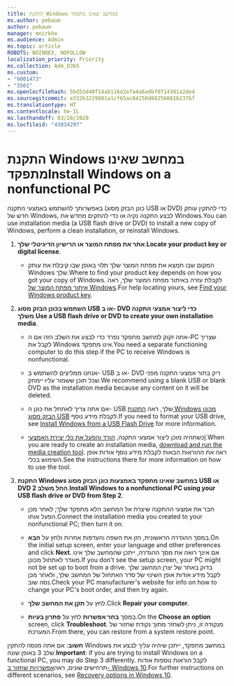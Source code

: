 ```yaml
---
title: התקנת Windows במחשב שאינו מתפקד
ms.author: pebaum
author: pebaum
manager: mnirkhe
ms.audience: Admin
ms.topic: article
ROBOTS: NOINDEX, NOFOLLOW
localization_priority: Priority
ms.collection: Adm_O365
ms.custom:
- "9001473"
- "3501"
ms.openlocfilehash: 5bd53d40f14a8116d2efa4a6a4bf0714381a2de4
ms.sourcegitcommit: e332b3229881a1cf65ac84250d88256081b237bf
ms.translationtype: HT
ms.contentlocale: he-IL
ms.lasthandoff: 03/28/2020
ms.locfileid: "43034297"
---
```

# <a name="install-windows-on-a-nonfunctional-pc"></a><span data-ttu-id="2f060-102">התקנת Windows במחשב שאינו מתפקד</span><span class="sxs-lookup"><span data-stu-id="2f060-102">Install Windows on a nonfunctional PC</span></span>

<span data-ttu-id="2f060-103">באפשרותך להשתמש באמצעי התקנה (כונן הבזק מסוג USB או DVD) כדי להתקין עותק חדש של Windows, לבצע התקנה נקיה או כדי להתקים מחדש את Windows.</span><span class="sxs-lookup"><span data-stu-id="2f060-103">You can use installation media (a USB flash drive or DVD) to install a new copy of Windows, perform a clean installation, or reinstall Windows.</span></span>

1. <span data-ttu-id="2f060-104">**אתר את מפתח המוצר או הרישיון הדיגיטלי שלך**.</span><span class="sxs-lookup"><span data-stu-id="2f060-104">**Locate your product key or digital license**.</span></span>

    - <span data-ttu-id="2f060-105">המקום שבו תמצא את מפתח המוצר שלך תלוי באופן שבו קיבלת את עותק Windows שלך.</span><span class="sxs-lookup"><span data-stu-id="2f060-105">Where to find your product key depends on how you got your copy of Windows.</span></span> <span data-ttu-id="2f060-106">לקבלת עזרה באיתור מפתח המוצר שלך, ראה [איתור מפתח המוצר של Windows](https://support.microsoft.com/help/10749/windows-10-find-product-key).</span><span class="sxs-lookup"><span data-stu-id="2f060-106">For help locating yours, see [Find your Windows product key](https://support.microsoft.com/help/10749/windows-10-find-product-key).</span></span> 

2. <span data-ttu-id="2f060-107">**השתמש בכונן הבזק מסוג USB או ב- DVD כדי ליצור אמצעי התקנה משלך**.</span><span class="sxs-lookup"><span data-stu-id="2f060-107">**Use a USB flash drive or DVD to create your own installation media**.</span></span>

    - <span data-ttu-id="2f060-108">אתה זקוק למחשב מתפקד נפרד כדי לבצע את השלב הזה אם ה-PC שצריך לקבל את Windows אינו מתפקד.</span><span class="sxs-lookup"><span data-stu-id="2f060-108">You need a separate functioning computer to do this step if the PC to receive Windows is nonfunctional.</span></span>

    - <span data-ttu-id="2f060-109">אנחנו ממליצים להשתמש ב- USB או ב- DVD ריק בתור אמצעי התקנה מפני שכל תוכן ששמור עליו יימחק.</span><span class="sxs-lookup"><span data-stu-id="2f060-109">We recommend using a blank USB or blank DVD as the installation media because any content on it will be deleted.</span></span>

    - <span data-ttu-id="2f060-110">אם אתה צריך לאתחל את כונן ה- USB שלך, ראה [התקנת Windows מכונן הבזק מסוג USB](https://docs.microsoft.com/windows-hardware/manufacture/desktop/install-windows-from-a-usb-flash-drive) לקבלת מידע נוסף.</span><span class="sxs-lookup"><span data-stu-id="2f060-110">If you need to format your USB drive, see [Install Windows from a USB Flash Drive](https://docs.microsoft.com/windows-hardware/manufacture/desktop/install-windows-from-a-usb-flash-drive) for more information.</span></span>

    - <span data-ttu-id="2f060-111">כשתהיה מוכן ליצור אמצעי התקנה, [הורד והפעל את כלי יצירת האמצעיl](https://www.microsoft.com/software-download/windows10).</span><span class="sxs-lookup"><span data-stu-id="2f060-111">When you are ready to create an installation media, [download and run the media creation tool](https://www.microsoft.com/software-download/windows10).</span></span> <span data-ttu-id="2f060-112">ראה את ההוראות הבאות לקבלת מידע נוסף אודות אופן השימוש בכלי.</span><span class="sxs-lookup"><span data-stu-id="2f060-112">See the instructions there for more information on how to use the tool.</span></span>

3. <span data-ttu-id="2f060-113">**התקנת Windows במחשב שאינו מתפקד באמצעות כונן הבזק מסוג USB או DVD החל משלב 2**.</span><span class="sxs-lookup"><span data-stu-id="2f060-113">**Install Windows to a nonfunctional PC using your USB flash drive or DVD from Step 2**.</span></span>

    - <span data-ttu-id="2f060-114">חבר את אמצעי ההתקנה שיצרת אל המחשב הלא מתפקד שלך; לאחר מכן הפעל אותו.</span><span class="sxs-lookup"><span data-stu-id="2f060-114">Connect the installation media you created to your nonfunctional PC; then turn it on.</span></span>

    - <span data-ttu-id="2f060-115">במסך ההגדרה הראשונית, הזן את השפה והעדפות אחרות ולחץ על **הבא**.</span><span class="sxs-lookup"><span data-stu-id="2f060-115">On the initial setup screen, enter your language and other preferences and click **Next**.</span></span> <span data-ttu-id="2f060-116">אם אינך רואה את מסך ההגדרה, ייתכן שהמחשב שלך אינו מוגדר לאתחול מכונן.</span><span class="sxs-lookup"><span data-stu-id="2f060-116">If you don't see the setup screen, your PC might not be set up to boot from a drive.</span></span> <span data-ttu-id="2f060-117">בדוק באתר של יצרן המחשב שלך לקבל מידע אודות אופן השינוי של סדר האתחול של המחשב שלך, ולאחר מכן נסה שוב.</span><span class="sxs-lookup"><span data-stu-id="2f060-117">Check your PC manufacturer's website for info on how to change your PC's boot order, and then try again.</span></span>

    - <span data-ttu-id="2f060-118">לחץ על **תקן את המחשב שלך**.</span><span class="sxs-lookup"><span data-stu-id="2f060-118">Click **Repair your computer**.</span></span>

    - <span data-ttu-id="2f060-119">במסך **בחר אפשרות** לחץ על **פתרון בעיות**.</span><span class="sxs-lookup"><span data-stu-id="2f060-119">On the **Choose an option** screen, click **Troubleshoot**.</span></span> <span data-ttu-id="2f060-120">מנקודה זו, ניתן לשחזר מתוך נקודת שחזור של המערכת.</span><span class="sxs-lookup"><span data-stu-id="2f060-120">From there, you can restore from a system restore point.</span></span>

<span data-ttu-id="2f060-121">**חשוב**: אם אתה מנסה להתקין Windows במחשב מתפקד, ייתכן שיהיה עליך לבצע את שלב 3 באופן שונה.</span><span class="sxs-lookup"><span data-stu-id="2f060-121">**Important**: if you are trying to install Windows on a functional PC, you may do Step 3 differently.</span></span> <span data-ttu-id="2f060-122">לקבל הוראות נוספות אודות תרחישים שונים, ראה[אפשרויות שחזור ב- Windows 10](https://support.microsoft.com/help/12415/windows-10-recovery-options).</span><span class="sxs-lookup"><span data-stu-id="2f060-122">For further instructions on different scenarios, see [Recovery options in Windows 10](https://support.microsoft.com/help/12415/windows-10-recovery-options).</span></span>
